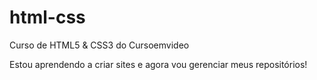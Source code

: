 # html-css
 Curso de HTML5 & CSS3 do Cursoemvideo

Estou aprendendo a criar sites e agora vou gerenciar meus repositórios!